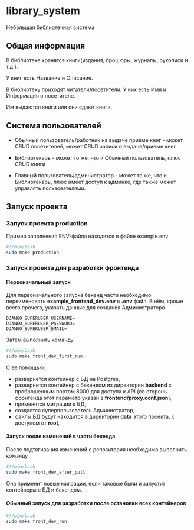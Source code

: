 # library_system

Небольшая библиотечная система

## Общая информация

В библиотеке хранятся книги(издания, брошюры, журналы, рукописи и т.д.).

У книг есть Название и Описание.

В библиотеку приходят читатели/посетители. У них есть Имя и Информация о посетителе.

Им выдаются книги или они сдают книги.

## Система пользователей

- Обычный пользователь/работник на выдаче приеме книг - может CRUD посетителей, может CRUD записи о выдаче/приеме книг

- Библиотекарь - может то же, что и Обычный пользователь, плюс CRUD книги

- Главный пользователь/администратор - может то же, что и Библиотекарь, плюс имеет доступ к админке, где также может управлять пользователями.

## Запуск проекта

### Запуск проекта production

Пример заполнения ENV-файла находится в файле example.env

```bash
#!/bin/bash
sudo make production
```

### Запуск проекта для разработки фронтенда

#### Первоначальный запуск

Для первоначального запуска бекенд части необходимо переименовать **example_frontend_dev.env** в **.env** файл.
В нём, кроме всего прочего, указать данные для создания Администратора

```text
DJANGO_SUPERUSER_USERNAME=
DJANGO_SUPERUSER_PASSWORD=
DJANGO_SUPERUSER_EMAIL=
```

Затем выполнить команду

```bash
#!/bin/bash
sudo make front_dev_first_run
```

С ее помощью:

- развернется контейнер с БД на Postgres,
- развернется контейнер с бекендом из директории **backend** с проброшенным портом 8000 для доступа к API (со стороны фронтенда этот параметр указан в **frontend/proxy.conf.json**),
- применятся миграции к БД,
- создастся суперпользователь Администратор,
- файлы БД будут находится в директории **data** этого проекта, с доступом от **root**,

#### Запуск после изменений в части бекенда

После подтягивания изменений с репозитория необходимо выполнить команду

```bash
#!/bin/bash
sudo make front_dev_after_pull
```

Она применит новые миграции, если таковые были и запустит контейнеры с БД и бекендом.

#### Обычный запуск для разработки после остановки всех контейнеров

```bash
#!/bin/bash
sudo make front_dev_run
```
